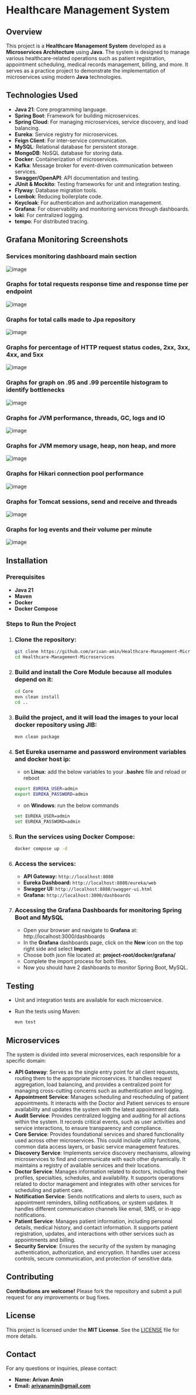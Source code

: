 # Healthcare Management System

## Overview

This project is a **Healthcare Management System** developed as a **Microservices Architecture**
using **Java**.
The system is designed to manage various healthcare-related operations such as patient registration,
appointment scheduling, medical records management, billing, and more. It serves as a practice
project to demonstrate the implementation of microservices using modern **Java** technologies.

## Technologies Used

- **Java 21**: Core programming language.
- **Spring Boot**: Framework for building microservices.
- **Spring Cloud**: For managing microservices, service discovery, and load balancing.
- **Eureka**: Service registry for microservices.
- **Feign Client**: For inter-service communication.
- **MySQL**: Relational database for persistent storage.
- **MongoDB**: NoSQL database for storing data.
- **Docker**: Containerization of microservices.
- **Kafka**: Message broker for event-driven communication between services.
- **Swagger/OpenAPI**: API documentation and testing.
- **JUnit & Mockito**: Testing frameworks for unit and integration testing.
- **Flyway**: Database migration tools.
- **Lombok**: Reducing boilerplate code.
- **Keycloak**: For authentication and authorization management.
- **Grafana**: For observability and monitoring services through dashboards.
- **loki**: For centralized logging.
- **tempo**: For distributed tracing.

## Grafana Monitoring Screenshots

### Services monitoring dashboard main section

![image](https://raw.githubusercontent.com/arivan-amin/Healthcare-Management-Microservices/master/Docs/Grafana/Grafana-Dashboard-1.png)

### Graphs for total requests response time and response time per endpoint

![image](https://raw.githubusercontent.com/arivan-amin/Healthcare-Management-Microservices/master/Docs/Grafana/Grafana-Dashboard-2.png)

### Graphs for total calls made to Jpa repository

![image](https://raw.githubusercontent.com/arivan-amin/Healthcare-Management-Microservices/master/Docs/Grafana/Grafana-Dashboard-4.png)

### Graphs for percentage of HTTP request status codes, 2xx, 3xx, 4xx, and 5xx

![image](https://raw.githubusercontent.com/arivan-amin/Healthcare-Management-Microservices/master/Docs/Grafana/Grafana-Dashboard-6.png)

### Graphs for graph on .95 and .99 percentile histogram to identify bottlenecks

![image](https://raw.githubusercontent.com/arivan-amin/Healthcare-Management-Microservices/master/Docs/Grafana/Grafana-Dashboard-7.png)

### Graphs for JVM performance, threads, GC, logs and IO

![image](https://raw.githubusercontent.com/arivan-amin/Healthcare-Management-Microservices/master/Docs/Grafana/Grafana-Dashboard-8.png)

### Graphs for JVM memory usage, heap, non heap, and more

![image](https://raw.githubusercontent.com/arivan-amin/Healthcare-Management-Microservices/master/Docs/Grafana/Grafana-Dashboard-9.png)

### Graphs for Hikari connection pool performance

![image](https://raw.githubusercontent.com/arivan-amin/Healthcare-Management-Microservices/master/Docs/Grafana/Grafana-Dashboard-10.png)

### Graphs for Tomcat sessions, send and receive and threads

![image](https://raw.githubusercontent.com/arivan-amin/Healthcare-Management-Microservices/master/Docs/Grafana/Grafana-Dashboard-11.png)

### Graphs for log events and their volume per minute

![image](https://raw.githubusercontent.com/arivan-amin/Healthcare-Management-Microservices/master/Docs/Grafana/Grafana-Dashboard-12.png)

## Installation

### Prerequisites

- **Java 21**
- **Maven**
- **Docker**
- **Docker Compose**

### Steps to Run the Project

1. ### Clone the repository:

    ```bash
    git clone https://github.com/arivan-amin/Healthcare-Management-Microservices.git
    cd Healthcare-Management-Microservices
    ```

2. ### Build and install the Core Module because all modules depend on it:

    ```bash
    cd Core
    mvn clean install
    cd ..
    ```
3. ### Build the project, and it will load the images to your local docker repository using JIB:

    ```bash
    mvn clean package
    ```

4. ### Set Eureka username and password environment variables and docker host ip:
    - on **Linux**: add the below variables to your **.bashrc** file and reload or reboot
    ```bash
    export EUREKA_USER=admin
    export EUREKA_PASSWORD=admin
    ```
    - on **Windows**: run the below commands
    ```bash
    set EUREKA_USER=admin
    set EUREKA_PASSWORD=admin
    ```
5. ### Run the services using Docker Compose:
    ```bash
    docker compose up -d
    ```

6. ### Access the services:
    - **API Gateway:** `http://localhost:8080`
    - **Eureka Dashboard:** `http://localhost:8080/eureka/web`
    - **Swagger UI:** `http://localhost:8080/swagger-ui.html`
    - **Grafana:** `http://localhost:3000/dashboards`

7. ### Accessing the Grafana Dashboards for monitoring Spring Boot and MySQL
    - Open your browser and navigate to **Grafana** at: http://localhost:3000/dashboards
    - In the **Grafana** dashboards page, click on the **New** icon on the top right side and select
      **Import**.
    - Choose both json file located at: **project-root/docker/grafana/**
    - Complete the import process for both files.
    - Now you should have 2 dashboards to monitor Spring Boot, MySQL.

## Testing

- Unit and integration tests are available for each microservice.
- Run the tests using Maven:

    ```bash
    mvn test
    ```

## Microservices

The system is divided into several microservices, each responsible for a specific domain:

- **API Gateway**: Serves as the single entry point for all client requests, routing them to the
  appropriate microservices. It handles request aggregation, load balancing, and provides a
  centralized point for managing cross-cutting concerns such as authentication and logging.
- **Appointment Service**: Manages scheduling and rescheduling of patient appointments. It interacts
  with the Doctor and Patient services to ensure availability and updates the system with the latest
  appointment data.
- **Audit Service**: Provides centralized logging and auditing for all actions within the system. It
  records critical events, such as user activities and service interactions, to ensure transparency
  and compliance.
- **Core Service**: Provides foundational services and shared functionality used across other
  microservices. This could include utility functions, common data access layers, or basic service
  management features.
- **Discovery Service**: Implements service discovery mechanisms, allowing microservices to find and
  communicate with each other dynamically. It maintains a registry of available services and their
  locations.
- **Doctor Service**: Manages information related to doctors, including their profiles, specialties,
  schedules, and availability. It supports operations related to doctor management and integrates
  with other services for scheduling and patient care.
- **Notification Service**: Sends notifications and alerts to users, such as appointment reminders,
  billing notifications, or system updates. It handles different communication channels like email,
  SMS, or in-app notifications.
- **Patient Service**: Manages patient information, including personal details, medical history, and
  contact information. It supports patient registration, updates, and interactions with other
  services such as appointments and billing.
- **Security Service**: Ensures the security of the system by managing authentication,
  authorization, and encryption. It handles user access controls, secure communication, and
  protection of sensitive data.

## Contributing

**Contributions are welcome!** Please fork the repository and submit a pull request for any
improvements
or bug fixes.

## License

This project is licensed under the **MIT License**. See the [LICENSE](LICENSE) file for more
details.

## Contact

For any questions or inquiries, please contact:

- **Name: Arivan Amin**
- **Email: arivanamin@gmail.com**
